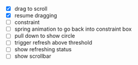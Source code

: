 * [x] drag to scroll
* [x] resume dragging
* [ ] constraint
* [ ] spring animation to go back into constraint box
* [ ] pull down to show circle
* [ ] trigger refresh above threshold
* [ ] show refreshing status
* [ ] show scrollbar